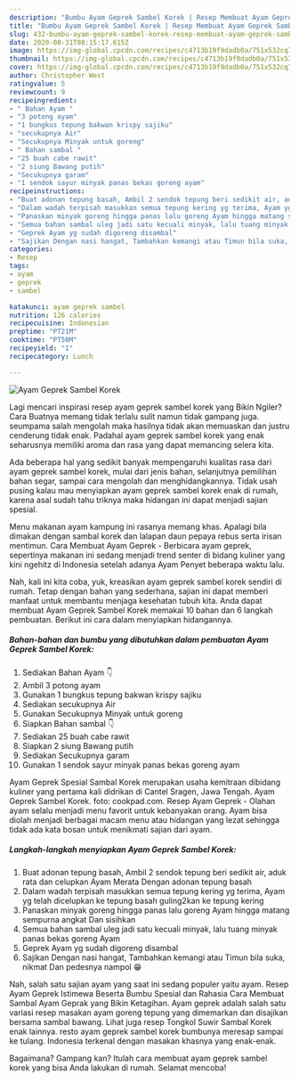 ```yaml
---
description: "Bumbu Ayam Geprek Sambel Korek | Resep Membuat Ayam Geprek Sambel Korek Yang Enak Dan Lezat"
title: "Bumbu Ayam Geprek Sambel Korek | Resep Membuat Ayam Geprek Sambel Korek Yang Enak Dan Lezat"
slug: 432-bumbu-ayam-geprek-sambel-korek-resep-membuat-ayam-geprek-sambel-korek-yang-enak-dan-lezat
date: 2020-08-31T08:15:17.615Z
image: https://img-global.cpcdn.com/recipes/c4713b19f9dadb0a/751x532cq70/ayam-geprek-sambel-korek-foto-resep-utama.jpg
thumbnail: https://img-global.cpcdn.com/recipes/c4713b19f9dadb0a/751x532cq70/ayam-geprek-sambel-korek-foto-resep-utama.jpg
cover: https://img-global.cpcdn.com/recipes/c4713b19f9dadb0a/751x532cq70/ayam-geprek-sambel-korek-foto-resep-utama.jpg
author: Christopher West
ratingvalue: 5
reviewcount: 9
recipeingredient:
- " Bahan Ayam "
- "3 potong ayam"
- "1 bungkus tepung bakwan krispy sajiku"
- "secukupnya Air"
- "Secukupnya Minyak untuk goreng"
- " Bahan sambal "
- "25 buah cabe rawit"
- "2 siung Bawang putih"
- "Secukupnya garam"
- "1 sendok sayur minyak panas bekas goreng ayam"
recipeinstructions:
- "Buat adonan tepung basah, Ambil 2 sendok tepung beri sedikit air, aduk rata dan celupkan Ayam Merata Dengan adonan tepung basah"
- "Dalam wadah terpisah masukkan semua tepung kering yg terima, Ayam yg telah dicelupkan ke tepung basah guling2kan ke tepung kering"
- "Panaskan minyak goreng hingga panas lalu goreng Ayam hingga matang sempurna angkat Dan sisihkan"
- "Semua bahan sambal uleg jadi satu kecuali minyak, lalu tuang minyak panas bekas goreng Ayam"
- "Geprek Ayam yg sudah digoreng disambal"
- "Sajikan Dengan nasi hangat, Tambahkan kemangi atau Timun bila suka, nikmat Dan pedesnya nampol 😁"
categories:
- Resep
tags:
- ayam
- geprek
- sambel

katakunci: ayam geprek sambel 
nutrition: 126 calories
recipecuisine: Indonesian
preptime: "PT21M"
cooktime: "PT50M"
recipeyield: "1"
recipecategory: Lunch

---
```



![Ayam Geprek Sambel Korek](https://img-global.cpcdn.com/recipes/c4713b19f9dadb0a/751x532cq70/ayam-geprek-sambel-korek-foto-resep-utama.jpg)

Lagi mencari inspirasi resep ayam geprek sambel korek yang Bikin Ngiler? Cara Buatnya memang tidak terlalu sulit namun tidak gampang juga. seumpama salah mengolah maka hasilnya tidak akan memuaskan dan justru cenderung tidak enak. Padahal ayam geprek sambel korek yang enak seharusnya memiliki aroma dan rasa yang dapat memancing selera kita.

Ada beberapa hal yang sedikit banyak mempengaruhi kualitas rasa dari ayam geprek sambel korek, mulai dari jenis bahan, selanjutnya pemilihan bahan segar, sampai cara mengolah dan menghidangkannya. Tidak usah pusing kalau mau menyiapkan ayam geprek sambel korek enak di rumah, karena asal sudah tahu triknya maka hidangan ini dapat menjadi sajian spesial.

Menu makanan ayam kampung ini rasanya memang khas. Apalagi bila dimakan dengan sambal korek dan lalapan daun pepaya rebus serta irisan mentimun. Cara Membuat Ayam Geprek - Berbicara ayam geprek, sepertinya makanan ini sedang menjadi trend senter di bidang kuliner yang kini ngehitz di Indonesia setelah adanya Ayam Penyet beberapa waktu lalu.


Nah, kali ini kita coba, yuk, kreasikan ayam geprek sambel korek sendiri di rumah. Tetap dengan bahan yang sederhana, sajian ini dapat memberi manfaat untuk membantu menjaga kesehatan tubuh kita. Anda dapat membuat Ayam Geprek Sambel Korek memakai 10 bahan dan 6 langkah pembuatan. Berikut ini cara dalam menyiapkan hidangannya.

<!--inarticleads1-->

##### Bahan-bahan dan bumbu yang dibutuhkan dalam pembuatan Ayam Geprek Sambel Korek:

1. Sediakan  Bahan Ayam 👇
1. Ambil 3 potong ayam
1. Gunakan 1 bungkus tepung bakwan krispy sajiku
1. Sediakan secukupnya Air
1. Gunakan Secukupnya Minyak untuk goreng
1. Siapkan  Bahan sambal 👇
1. Sediakan 25 buah cabe rawit
1. Siapkan 2 siung Bawang putih
1. Sediakan Secukupnya garam
1. Gunakan 1 sendok sayur minyak panas bekas goreng ayam


Ayam Geprek Spesial Sambal Korek merupakan usaha kemitraan dibidang kuliner yang pertama kali didrikan di Cantel Sragen, Jawa Tengah. Ayam Geprek Sambel Korek. foto: cookpad.com. Resep Ayam Geprek - Olahan ayam selalu menjadi menu favorit untuk kebanyakan orang. Ayam bisa diolah menjadi berbagai macam menu atau hidangan yang lezat sehingga tidak ada kata bosan untuk menikmati sajian dari ayam. 

<!--inarticleads2-->

##### Langkah-langkah menyiapkan Ayam Geprek Sambel Korek:

1. Buat adonan tepung basah, Ambil 2 sendok tepung beri sedikit air, aduk rata dan celupkan Ayam Merata Dengan adonan tepung basah
1. Dalam wadah terpisah masukkan semua tepung kering yg terima, Ayam yg telah dicelupkan ke tepung basah guling2kan ke tepung kering
1. Panaskan minyak goreng hingga panas lalu goreng Ayam hingga matang sempurna angkat Dan sisihkan
1. Semua bahan sambal uleg jadi satu kecuali minyak, lalu tuang minyak panas bekas goreng Ayam
1. Geprek Ayam yg sudah digoreng disambal
1. Sajikan Dengan nasi hangat, Tambahkan kemangi atau Timun bila suka, nikmat Dan pedesnya nampol 😁


Nah, salah satu sajian ayam yang saat ini sedang populer yaitu ayam. Resep Ayam Geprek Istimewa Beserta Bumbu Spesial dan Rahasia Cara Membuat Sambal Ayam Geprak yang Bikin Ketagihan. Ayam geprek adalah salah satu variasi resep masakan ayam goreng tepung yang dimemarkan dan disajikan bersama sambal bawang. Lihat juga resep Tongkol Suwir Sambal Korek enak lainnya. resto ayam geprek sambel korek bumbunya meresap sampai ke tulang. Indonesia terkenal dengan masakan khasnya yang enak-enak. 

Bagaimana? Gampang kan? Itulah cara membuat ayam geprek sambel korek yang bisa Anda lakukan di rumah. Selamat mencoba!

